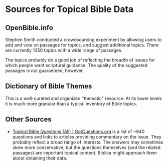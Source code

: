# Sources for Topical Bible Data

## OpenBible.info

Stephen Smith conducted a crowdsourcing experiment by allowing users
to add and vote on passages for topics, and suggest additional
topics. There are currently 1350 topics with a wide range of passages. 

The topics probably do a good job of reflecting the breadth of issues
for which people want scriptural guidance. The quality of the
suggested passages is not guaranteed, however.

## Dictionary of Bible Themes

This is a well-curated and organized "thematic" resource. At its lower
levels it is much more granular than a typical inventory of Bible
topics. 

## Other Sources

* [Topical Bible Questions (All) |
  GotQuestions.org](https://www.gotquestions.org/questions_topical-Bible.html)
  is a list of ~640 questions and links to articles providing
  commentary on the issue. They probably reflect a broad range of
  interests. The answers may sometimes skew more conservative, but the
  questions themselves (and the related passages) are important
  topical content. Biblica might approach them about obtaining their data. 
